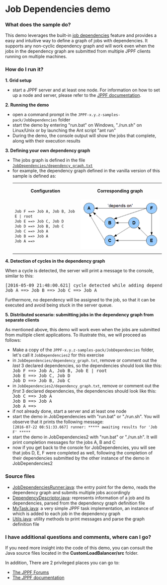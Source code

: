 # Job Dependencies demo

<h3>What does the sample do?</h3>
<p>This demo leverages the built-in <a href="https://www.jppf.org/doc/6.3/index.php?title=Job_dependencies_and_job_graphs">job dependencies</a> feature and provides a easy and intuitive way to define a graph of jobs with dependencies.
It supports any non-cyclic dependency graph and will work even when the jobs in the dependency graph are submitted from multiple JPPF clients running on multiple machines.

<h3>How do I run it?</h3>
<p style="font-weight: bold">1. Grid setup
<ul class="samplesList">
  <li>start a JPPF server and at least one node. For information on how to set up a node and server, please refer to the <a href="https://www.jppf.org/doc/6.3/index.php?title=Introduction">JPPF documentation</a>.</li>
</ul>
<p><b>2. Running the demo</b>
<ul class="samplesList">
  <li>open a command prompt in the <code>JPPF-x.y.z-samples-pack/JobDependencies</code> folder</li>
  <li>start the demo by entering "run.bat" on Windows, "./run.sh" on Linux/Unix or by launching the Ant script "ant run"</li>
  <li>During the demo, the console output will show the jobs that complete, along with their execution results</li>
</ul>
<p><b>3. Defining your own dependency graph</b>
<ul class="samplesList">
  <li>The jobs graph is defined in the file <a href="dependency_graph.txt.html"><code>JobDependencies/dependency_graph.txt</code></a></li>
  <li>for example, the dependency graph defined in the vanilla version of this sample is defined as:<br>
    <table border="0" cellpadding="5" style="width: 100%">
    <tr>
      <td align="center" valign="top"><p style="font-weight: bold;">Configuration</td>
      <td align="center" valign="top"><p style="font-weight: bold">Corresponding graph</td>
    </tr>
    <tr>
      <td align="left" valign="center">
<pre class="prettyprint lang-regex"><code>
Job F ==> Job A, Job B, Job E | root
Job E ==> Job C, Job D
Job D ==> Job B, Job C
Job C ==> Job A
Job B ==> Job A
Job A ==><br>
</code></pre>
      </td>
      <td align="center" valign="top"><img src="data/DependenciesGraph.gif"/></td>
    </tr>
    </table>
  </li>
</ul>
<p><b>4. Detection of cycles in the dependency graph</b>
<p>When a cycle is detected, the server will print a message to the console, similar to this:
<pre class="prettyprint lang-regex">
[2016-05-09 21:48:00.621] cycle detected while adding dependency 'Job C' to 'Job A' :
Job A ==> Job B ==> Job C ==> Job A
</pre>
Furthermore, no dependency will be assigned to the job, so that it can be executed and avoid being stuck in the server queue.

<p><b>5. Distributed scenario: submitting jobs in the dependency graph from separate clients</b>
<p>As mentioned above, this demo will work even when the jobs are submitted from multiple client applications. To illustrate this, we will proceed as follows:
<ul class="samplesList">
  <li>Make a copy of the <code>JPPF-x.y.z-samples-pack/JobDependencies</code> folder, let's call it <code>JobDependencies2</code> for this exercise</li>
  <li>in <code>JobDependencies/dependency_graph.txt</code>, remove or comment out the <i>last</i> 3 declared dependencies, so the dependencies should look like this:
<pre class="prettyprint lang-regex" style="margin: 0px">Job F ==> Job A, Job B, Job E | root
Job E ==> Job C, Job D
Job D ==> Job B, Job C
</pre>
  </li>
  <li>in <code>JobDependencies2/dependency_graph.txt</code>, remove or comment out the <i>first</i> 3 declared dependencies, the dependencies should look like this:
<pre class="prettyprint lang-regex" style="margin: 0px">Job C ==> Job A
Job B ==> Job A
Job A ==>
</pre>
  </li>
  <li>if not already done, start a server and at least one node</li>
  <li>start the demo in JobDependencies with "run.bat" or "./run.sh". You will observe that it prints the following message:
<pre class="prettyprint lang-regex" style="margin: 0px"><code>[2016-07-22 08:51:33.667] runner: ***** awaiting results for 'Job F' *****</code></pre>
  </li>
  <li>start the demo in JobDependencies2 with "run.bat" or "./run.sh". It will print completion messages for the jobs A, B and C</li>
  <li>now if you get back to the console for JobDependencies, you will see that jobs D, E, F were completed as well, following the completion of their dependencies submitted by the other instance of the demo in JobDependencies2</li>
</ul>

<h3>Source files</h3>
<ul class="samplesList">
  <li><a href="src/org/jppf/example/job/dependencies/JobDependenciesRunner.java">JobDependenciesRunner.java</a>: the entry point for the demo, reads the dependency graph and submits multiple jobs accordingly</li>
  <li><a href="src/org/jppf/example/job/dependencies/DependencyDescriptor.java">DependencyDescriptor.java</a>: represents information of a job and its dependencies, parsed from the dependency graph definition file</li>
  <li><a href="src/org/jppf/example/job/dependencies/MyTask.java">MyTask.java</a>: a very simple JPPF task implementation, an instance of which is added to each job in the dependency graph</li>
  <li><a href="src/org/jppf/example/job/dependencies/Utils.java">Utils.java</a>: utility methods to print messages and parse the graph definition file</li>
</ul>

<h3>I have additional questions and comments, where can I go?</h3>
<p>If you need more insight into the code of this demo, you can consult the Java source files located in the <b>CustomLoadBalancer/src</b> folder.
<p>In addition, There are 2 privileged places you can go to:
<ul>
  <li><a href="https://www.jppf.org/forums">The JPPF Forums</a></li>
  <li><a href="https://www.jppf.org/doc/6.3/">The JPPF documentation</a></li>
</ul>

